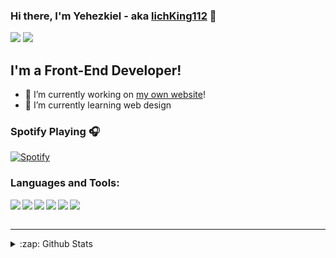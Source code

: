 ### Hi there, I'm Yehezkiel - aka [lichKing112](#) 👋

<img src="https://img.shields.io/badge/@yhezkieldio%20-%23E4405F.svg?&style=for-the-badge&logo=Instagram&logoColor=white"/> <img src="https://img.shields.io/badge/lichKing112%20-%23FF0000.svg?&style=for-the-badge&logo=YouTube&logoColor=white"/>

## I'm a Front-End Developer!

- 🔭 I’m currently working on [my own website](#)!
- 🌱 I’m currently learning web design

### Spotify Playing 🎧
[![Spotify](https://novatorem-tau-dusky.vercel.app/api/spotify)](https://open.spotify.com/user/USER_NAME)


### Languages and Tools:

<img align="left" src="https://img.shields.io/badge/html5%20-%23E34F26.svg?&style=for-the-badge&logo=html5&logoColor=white"/>
<img align="left "src="https://img.shields.io/badge/css3%20-%231572B6.svg?&style=for-the-badge&logo=css3&logoColor=white"/>
<img align="left" align="left" src="https://img.shields.io/badge/SASS%20-hotpink.svg?&style=for-the-badge&logo=SASS&logoColor=white"/>
<img align="left" src="https://img.shields.io/badge/javascript%20-%23323330.svg?&style=for-the-badge&logo=javascript&logoColor=%23F7DF1E"/>
<img align="left" src="https://img.shields.io/badge/php-%23777BB4.svg?&style=for-the-badge&logo=php&logoColor=white"/>
<img align="left" src="https://img.shields.io/badge/figma%20-%23F24E1E.svg?&style=for-the-badge&logo=figma&logoColor=white"/>

<br />
<br />

---


<details>
  <summary>:zap: Github Stats</summary>

  <img align="left" alt="lichKing112's Github Stats" src="https://github-readme-stats.vercel.app/api?username=lichking112" />

</details>
